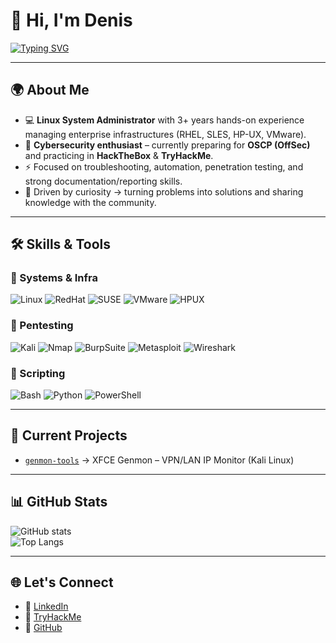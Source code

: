 # 👋 Hi, I'm Denis

[![Typing SVG](https://readme-typing-svg.herokuapp.com?color=00ff00&speed=50&lines=Linux+SysAdmin+%7C+Cybersec+Enthusiast;Pentesting+%7C+Hacking)](https://git.io/typing-svg)

---

## 🌍 About Me
- 💻 **Linux System Administrator** with 3+ years hands-on experience managing enterprise infrastructures (RHEL, SLES, HP-UX, VMware).  
- 🔐 **Cybersecurity enthusiast** – currently preparing for **OSCP (OffSec)** and practicing in **HackTheBox** & **TryHackMe**.  
- ⚡ Focused on troubleshooting, automation, penetration testing, and strong documentation/reporting skills.  
- 🧩 Driven by curiosity → turning problems into solutions and sharing knowledge with the community.  

---

## 🛠 Skills & Tools

### 🔹 Systems & Infra
![Linux](https://img.shields.io/badge/Linux-FCC624?style=for-the-badge&logo=linux&logoColor=black)
![RedHat](https://img.shields.io/badge/RedHat-EE0000?style=for-the-badge&logo=redhat&logoColor=white)
![SUSE](https://img.shields.io/badge/SUSE-0C322C?style=for-the-badge&logo=suse&logoColor=22D172)
![VMware](https://img.shields.io/badge/VMware-607078?style=for-the-badge&logo=vmware&logoColor=white)
![HPUX](https://img.shields.io/badge/HP--UX-000000?style=for-the-badge)

### 🔹 Pentesting
![Kali](https://img.shields.io/badge/Kali_Linux-557C94?style=for-the-badge&logo=kalilinux&logoColor=white)
![Nmap](https://img.shields.io/badge/Nmap-004572?style=for-the-badge)
![BurpSuite](https://img.shields.io/badge/Burp_Suite-F58025?style=for-the-badge&logo=burp-suite&logoColor=white)
![Metasploit](https://img.shields.io/badge/Metasploit-00A9E0?style=for-the-badge)
![Wireshark](https://img.shields.io/badge/Wireshark-1679A7?style=for-the-badge&logo=wireshark&logoColor=white)

### 🔹 Scripting
![Bash](https://img.shields.io/badge/Bash-4EAA25?style=for-the-badge&logo=gnu-bash&logoColor=white)
![Python](https://img.shields.io/badge/Python-3776AB?style=for-the-badge&logo=python&logoColor=white)
![PowerShell](https://img.shields.io/badge/PowerShell-5391FE?style=for-the-badge&logo=powershell&logoColor=white)

---

## 🚀 Current Projects
- [`genmon-tools`](https://github.com/denis-sec/genmon-tools) → XFCE Genmon – VPN/LAN IP Monitor (Kali Linux)

---

## 📊 GitHub Stats
![GitHub stats](https://github-readme-stats.vercel.app/api?username=denis-sec&show_icons=true&theme=tokyonight)  
![Top Langs](https://github-readme-stats.vercel.app/api/top-langs/?username=denis-sec&layout=compact&theme=tokyonight)

---

## 🌐 Let's Connect
- 💼 [LinkedIn](https://www.linkedin.com/in/denis-dunovski/)  
- 🎯 [TryHackMe](https://tryhackme.com/p/DenisDunovski)  
- 🐙 [GitHub](https://github.com/denis-sec)  
